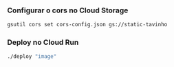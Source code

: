 ### Configurar o cors no Cloud Storage
```bash
gsutil cors set cors-config.json gs://static-tavinho
```

### Deploy no Cloud Run
```bash
./deploy "image"
```
